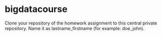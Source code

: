 # bigdatacourse

Clone your repository of the homework assignment to this central private repository. Name it as lastname_firstname (for example: doe_john).
